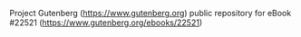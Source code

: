 Project Gutenberg (https://www.gutenberg.org) public repository for eBook #22521 (https://www.gutenberg.org/ebooks/22521)
